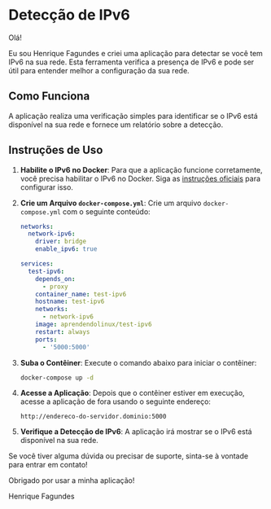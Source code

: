 # Detecção de IPv6

Olá!

Eu sou Henrique Fagundes e criei uma aplicação para detectar se você tem IPv6 na sua rede. Esta ferramenta verifica a presença de IPv6 e pode ser útil para entender melhor a configuração da sua rede.

## Como Funciona

A aplicação realiza uma verificação simples para identificar se o IPv6 está disponível na sua rede e fornece um relatório sobre a detecção.

## Instruções de Uso

1. **Habilite o IPv6 no Docker**: Para que a aplicação funcione corretamente, você precisa habilitar o IPv6 no Docker. Siga as [instruções oficiais](https://docs.docker.com/engine/daemon/ipv6/) para configurar isso.
2. **Crie um Arquivo `docker-compose.yml`**: Crie um arquivo `docker-compose.yml` com o seguinte conteúdo:

    ```yaml
    networks:
      network-ipv6:
        driver: bridge
        enable_ipv6: true

    services:
      test-ipv6:
        depends_on:
          - proxy
        container_name: test-ipv6
        hostname: test-ipv6
        networks:
          - network-ipv6
        image: aprendendolinux/test-ipv6
        restart: always
        ports:
          - '5000:5000'
    ```

3. **Suba o Contêiner**: Execute o comando abaixo para iniciar o contêiner:

    ```bash
    docker-compose up -d
    ```

4. **Acesse a Aplicação**: Depois que o contêiner estiver em execução, acesse a aplicação de fora usando o seguinte endereço:

    ```
    http://endereco-do-servidor.dominio:5000
    ```

5. **Verifique a Detecção de IPv6**: A aplicação irá mostrar se o IPv6 está disponível na sua rede.

Se você tiver alguma dúvida ou precisar de suporte, sinta-se à vontade para entrar em contato!

Obrigado por usar a minha aplicação!

Henrique Fagundes
